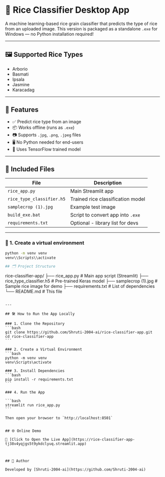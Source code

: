 
# 🍚 Rice Classifier Desktop App

A machine learning-based rice grain classifier that predicts the type of rice from an uploaded image. This version is packaged as a standalone `.exe` for Windows — no Python installation required!

---

## 🖼️ Supported Rice Types

- Arborio
- Basmati
- Ipsala
- Jasmine
- Karacadag

---

## 🚀 Features

- ✅ Predict rice type from an image
- 📦 Works offline (runs as `.exe`)
- 📷 Supports `.jpg`, `.png`, `.jpeg` files
- 🖥️ No Python needed for end-users
- 🧠 Uses TensorFlow trained model

---

## 📁 Included Files

| File | Description |
|------|-------------|
| `rice_app.py` | Main Streamlit app |
| `rice_type_classifier.h5` | Trained rice classification model |
| `samplecrop (1).jpg` | Example test image |
| `build_exe.bat` | Script to convert app into `.exe` |
| `requirements.txt` | Optional - library list for devs |

---

### 🔧 1. Create a virtual environment

```bash
python -m venv venv
venv\\Scripts\\activate

## 🗂 Project Structure

```

rice-classifier-app/
├── rice\_app.py               # Main app script (Streamlit)
├── rice\_type\_classifier.h5   # Pre-trained Keras model
├── samplecrop (1).jpg        # Sample rice image for demo
├── requirements.txt          # List of dependencies
└── README.md                 # This file

````

---

## 🛠 How to Run the App Locally

### 1. Clone the Repository
```bash
git clone https://github.com/Shruti-2004-ai/rice-classifier-app.git
cd rice-classifier-app
```

### 2. Create a Virtual Environment
```bash
python -m venv venv
venv\Scripts\activate

### 3. Install Dependencies
```bash
pip install -r requirements.txt
```

### 4. Run the App

```bash
streamlit run rice_app.py
```

Then open your browser to `http://localhost:8501`


## 🌐 Online Demo

🔗 [Click to Open the Live App](https://rice-classifier-app-tj38v4yqjgs5t9ykdclyuq.streamlit.app)



## 👤 Author

Developed by [Shruti-2004-ai](https://github.com/Shruti-2004-ai)


